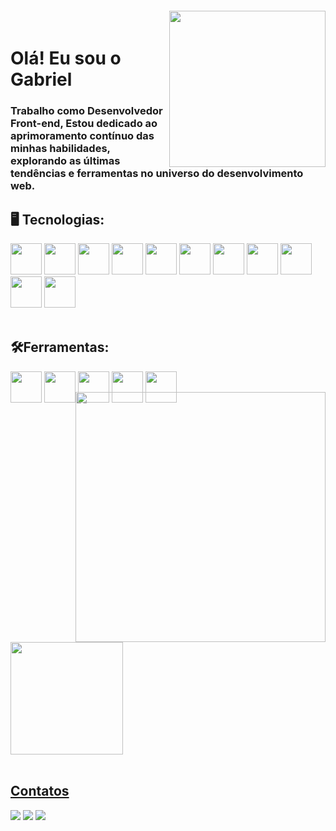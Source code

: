 <img align="right" width="250px" style="margin-top:-20px" src="https://media.tenor.com/_HwQHDixHnMAAAAM/kitten-cat.gif">

<h1>Olá! Eu sou o Gabriel</h1>
<h3>Trabalho como Desenvolvedor Front-end,  Estou dedicado ao aprimoramento contínuo das minhas habilidades, explorando as últimas tendências e ferramentas no universo do desenvolvimento web.</h3>

<div>
  
  <h2>🖥️ Tecnologias: </h2>
  <img src="https://cdn.jsdelivr.net/gh/devicons/devicon/icons/typescript/typescript-original.svg" width='50px'/> 
  <img src="https://cdn.jsdelivr.net/gh/devicons/devicon/icons/javascript/javascript-original.svg" width='50px' /> 
  <img src="https://cdn.jsdelivr.net/gh/devicons/devicon/icons/html5/html5-original.svg" width='50px'/>
  <img src="https://cdn.jsdelivr.net/gh/devicons/devicon/icons/css3/css3-original.svg" width='50px'/>
  <img src="https://cdn.jsdelivr.net/gh/devicons/devicon/icons/php/php-original.svg"  width='50px'/>
  <img src="https://cdn.jsdelivr.net/gh/devicons/devicon/icons/jquery/jquery-original.svg" width='50px'/>
  <img src="https://cdn.jsdelivr.net/gh/devicons/devicon/icons/yarn/yarn-original-wordmark.svg" width='50px'/> 
  <img src="https://cdn.jsdelivr.net/gh/devicons/devicon/icons/react/react-original.svg" width='50px'/>
  <img src="https://cdn.jsdelivr.net/gh/devicons/devicon/icons/nextjs/nextjs-original-wordmark.svg" fill="#fff" width='50px' />
  <img src="https://cdn.jsdelivr.net/gh/devicons/devicon/icons/tailwindcss/tailwindcss-plain.svg" width='50px' />
  <img src="https://cdn.jsdelivr.net/gh/devicons/devicon/icons/nodejs/nodejs-original.svg" width='50px'/>
</div>

<br />
<div>
  <h2>🛠️Ferramentas:</h2>
  <img src="https://cdn.jsdelivr.net/gh/devicons/devicon/icons/git/git-original.svg" width='50px'/>
  <img src="https://cdn.jsdelivr.net/gh/devicons/devicon/icons/github/github-original.svg" width='50px'/>
  <img src="https://cdn.jsdelivr.net/gh/devicons/devicon/icons/vscode/vscode-original.svg" width='50px'/>  
  <img src="https://cdn.jsdelivr.net/gh/devicons/devicon/icons/gimp/gimp-original.svg" width='50px'/>
  <img src="https://cdn.jsdelivr.net/gh/devicons/devicon/icons/photoshop/photoshop-plain.svg"  width='50px'/>
</div>
<img align="right" width="400px" style="margin-top:-20px" src="https://images.prismic.io/crmfaq/f42ba21d-87b7-4e97-b91e-4d6328e8cec4_octocat-1700797066605.png?auto=compress,format">
<br />
<div>
    <a href="https://github.com/gabrielS0ares">
  <img loading="lazy" height="180em" src="https://github-readme-stats.vercel.app/api/top-langs/?username=gabrielS0ares&layout=compact&langs_count=7&theme=dracula"/>
</div>
<br />


<h2>Contatos</h2>
<div>
  <a href="https://instagram.com/eo_gabu" target="_blank"><img loading="lazy" src="https://img.shields.io/badge/-Instagram-%23E4405F?style=for-the-badge&logo=instagram&logoColor=white" target="_blank"></a>
  <a href = "mailto:soaresgabriel33#gmail.com"><img loading="lazy" src="https://img.shields.io/badge/Gmail-D14836?style=for-the-badge&logo=gmail&logoColor=white" target="_blank"></a>
  <a href="https://www.linkedin.com/in/gabriel-gabu" target="_blank"><img loading="lazy" src="https://img.shields.io/badge/-LinkedIn-%230077B5?style=for-the-badge&logo=linkedin&logoColor=white" target="_blank"></a>   
</div>
